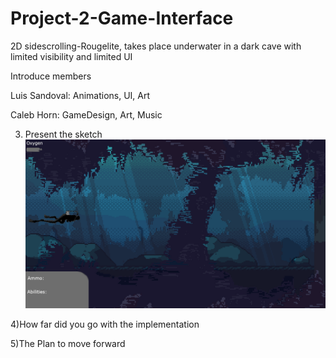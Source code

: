 # Project-2-Game-Interface
2D sidescrolling-Rougelite, takes place underwater in a dark cave with limited visibility and limited UI

Introduce members


Luis Sandoval:
Animations, UI, Art


Caleb Horn:
GameDesign, Art, Music



3) Present the sketch
![](Concept.png)



4)How far did you go with the implementation 



5)The Plan to move forward
